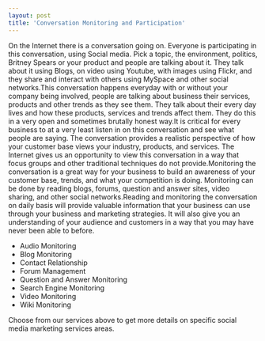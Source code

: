 ```yaml
---
layout: post
title: 'Conversation Monitoring and Participation'
---
```

On the Internet there is a conversation going on. Everyone is participating in this conversation, using Social media. Pick a topic, the environment, politics, Britney Spears or your product and people are talking about it. They talk about it using Blogs, on video using Youtube, with images using Flickr, and they share and interact with others using MySpace and other social networks.This conversation happens everyday with or without your company being involved, people are talking about business their services, products and other trends as they see them. They talk about their every day lives and how these products, services and trends affect them. They do this in a very open and sometimes brutally honest way.It is critical for every business to at a very least listen in on this conversation and see what people are saying. The conversation provides a realistic perspective of how your customer base views your industry, products, and services. The Internet gives us an opportunity to view this conversation in a way that focus groups and other traditional techniques do not provide.Monitoring the conversation is a great way for your business to build an awareness of your customer base, trends, and what your competition is doing. Monitoring can be done by reading blogs, forums, question and answer sites, video sharing, and other social networks.Reading and monitoring the conversation on daily basis will provide valuable information that your business can use through your business and marketing strategies. It will also give you an understanding of your audience and customers in a way that you may have never been able to before.      <ul class="servicelist"><li>Audio Monitoring</li><li>Blog Monitoring</li><li>Contact Relationship</li><li>Forum Management</li><li>Question and Answer Monitoring</li><li>Search Engine Monitoring</li><li>Video Monitoring</li><li>Wiki Monitoring</li></ul>          Choose from our services above to get more details on specific social media marketing services areas.